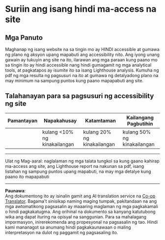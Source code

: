 <!--
CO_OP_TRANSLATOR_METADATA:
{
  "original_hash": "a258597a194e77d4fd469b3cd976b29e",
  "translation_date": "2025-08-27T23:19:40+00:00",
  "source_file": "1-getting-started-lessons/3-accessibility/assignment.md",
  "language_code": "tl"
}
-->
# Suriin ang isang hindi ma-access na site

## Mga Panuto

Maghanap ng isang website na sa tingin mo ay HINDI accessible at gumawa ng plano ng aksyon upang mapabuti ang accessibility nito. Ang iyong unang gawain ay tukuyin ang site na ito, ilarawan ang mga paraan kung paano mo sa tingin ito ay hindi accessible nang hindi gumagamit ng mga analytical tools, at pagkatapos ay isumite ito sa isang Lighthouse analysis. Kumuha ng pdf ng mga resulta ng pagsusuri na ito at gumawa ng detalyadong plano na may minimum na sampung puntos kung paano mapapabuti ang site.

## Talahanayan para sa pagsusuri ng accessibility ng site

| Pamantayan | Napakahusay | Katamtaman | Kailangang Pagbutihin |
|------------|-------------|------------|-----------------------|
|            | kulang <10% ng kinakailangan | kulang 20% ng kinakailangan | kulang 50% ng kinakailangan |

----
Ulat ng Mag-aaral: naglalaman ng mga talata tungkol sa kung gaano kahirap ma-access ang site, ang Lighthouse report na nakunan sa pdf, isang listahan ng sampung puntos upang mapabuti, na may mga detalye kung paano ito mapapabuti

---

**Paunawa**:  
Ang dokumentong ito ay isinalin gamit ang AI translation service na [Co-op Translator](https://github.com/Azure/co-op-translator). Bagama't sinisikap naming maging tumpak, pakitandaan na ang mga awtomatikong pagsasalin ay maaaring maglaman ng mga pagkakamali o hindi pagkakatugma. Ang orihinal na dokumento sa kanyang katutubong wika ang dapat ituring na opisyal na sanggunian. Para sa mahalagang impormasyon, inirerekomenda ang propesyonal na pagsasalin ng tao. Hindi kami mananagot sa anumang hindi pagkakaunawaan o maling interpretasyon na dulot ng paggamit ng pagsasaling ito.